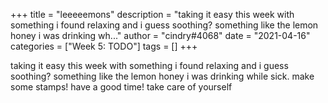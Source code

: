 +++
title = "leeeeemons"
description = "taking it easy this week with something i found relaxing and i guess soothing? something like the lemon honey i was drinking wh..."
author = "cindry#4068"
date = "2021-04-16"
categories = ["Week 5: TODO"]
tags = []
+++

taking it easy this week with something i found relaxing and i guess soothing? something like the lemon honey i was drinking while sick. make some stamps! have a good time! take care of yourself
